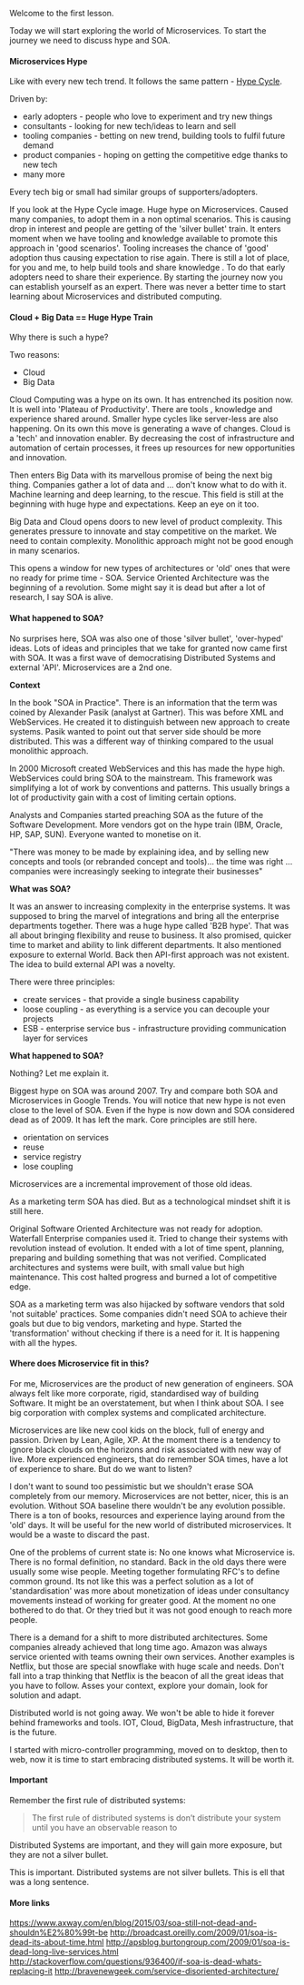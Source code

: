 Welcome to the first lesson.

Today we will start exploring the world of Microservices. To start the journey we need to discuss hype and SOA.

#### Microservices Hype

Like with every new tech trend. It follows the same pattern - [Hype Cycle](https://en.wikipedia.org/wiki/Hype_cycle).

Driven by:

* early adopters - people who love to experiment and try new things
* consultants -  looking for new tech/ideas to learn and sell
* tooling companies - betting on new trend, building tools to fulfil future demand
* product companies - hoping on getting the competitive edge thanks to new tech
* many more

Every tech big or small had similar groups of supporters/adopters.

If you look at the Hype Cycle image. Huge hype on Microservices. Caused many companies, to adopt them in a non optimal scenarios. This is causing drop in interest and people are getting of the 'silver bullet' train. It enters moment when we have tooling and knowledge available to promote this approach in 'good scenarios'. Tooling increases the chance of 'good' adoption thus causing expectation to rise again. There is still a lot of place, for you and me, to help build tools and share knowledge . To do that early adopters need to share their experience. By starting the journey now you can establish yourself as an expert. There was never a better time to start learning about Microservices and distributed computing.

#### Cloud + Big Data == Huge Hype Train

Why there is such a hype? 

Two reasons:

* Cloud
* Big Data

Cloud Computing was a hype on its own. It has entrenched its position now. It is well into 'Plateau of Productivity'. There are tools , knowledge and experience shared around. Smaller hype cycles like server-less are also happening. On its own this move is generating a wave of changes. Cloud is a 'tech' and innovation enabler. By decreasing the cost of infrastructure and automation of certain processes, it frees up resources for new opportunities and innovation.

Then enters Big Data with its marvellous promise of being the next big thing. Companies gather a lot of data and ... don't know what to do with it. Machine learning and deep learning, to the rescue. This field is still at the beginning with huge hype and expectations. Keep an eye on it too.

Big Data and Cloud opens doors to new level of product  complexity. This generates pressure to innovate and stay competitive on the market. We need to contain complexity. Monolithic approach might not be good enough in many scenarios.   

This opens a window for new types of architectures or 'old' ones that were no ready for prime time - SOA. Service Oriented Architecture was the beginning of a revolution. Some might say it is dead but after a lot of research,  I say SOA is alive.

#### What happened to SOA?

No surprises here, SOA was also one of those 'silver bullet', 'over-hyped' ideas. Lots of ideas and principles that we take for granted now came first with SOA. It was a first wave of democratising Distributed Systems and external 'API'. Microservices are a 2nd one.

**Context**

In the book "SOA in Practice". There is an information that the term was coined by Alexander Pasik (analyst at Gartner). This was before XML and WebServices. He created it to distinguish between new approach to create systems. Pasik wanted to point out that server side should be more distributed. This was a different way of thinking compared to the usual monolithic approach.

In 2000 Microsoft created WebServices and this has made the hype high. WebServices could bring SOA to the mainstream. This framework was simplifying a lot of work by conventions and patterns. This usually brings a lot of productivity gain with a cost of limiting certain options.

Analysts and Companies started preaching SOA as the future of the Software Development. More vendors got on the hype train (IBM, Oracle, HP, SAP, SUN). Everyone wanted to monetise on it.

"There was money to be made by explaining idea, and by selling new concepts and tools (or rebranded concept and tools)... the time was right ... companies were increasingly seeking to integrate their businesses"

**What was SOA?**

It was an answer to increasing complexity in the enterprise systems. It was supposed to bring the marvel of integrations and bring all the enterprise departments together. There was a huge hype called 'B2B hype'.  That was all about bringing flexibility and reuse to business. It also promised, quicker time to market and ability to link different departments. It also mentioned exposure to external World. Back then API-first approach was not existent. The idea to build external API was a novelty.

There were three principles:
* create services - that provide a single business capability
* loose coupling - as everything is a service you can decouple your projects
* ESB - enterprise service bus - infrastructure providing communication layer for services

**What happened to SOA?**

Nothing? Let me explain it. 

Biggest hype on SOA was around 2007. Try and compare both SOA and Microservices in Google Trends. You will notice that new hype is not even close to the level of SOA.  Even if the hype is now down and SOA considered dead as of 2009. It has left the mark. Core principles are still here.

* orientation on services
* reuse
* service registry
* lose coupling 

Microservices are a incremental improvement of those old ideas. 

As a marketing term SOA has died. But as a technological mindset shift it is still here.

Original Software Oriented Architecture was not ready for adoption. Waterfall Enterprise companies used it. Tried to change their systems with revolution instead of evolution. It ended with a lot of time spent, planning, preparing and building something that was not verified. Complicated architectures and systems were built, with small value but high maintenance. This cost halted progress and burned a lot of competitive edge.

SOA as a marketing term was also hijacked by software vendors that sold 'not suitable' practices. Some companies didn't need SOA to achieve their goals but due to big vendors, marketing and hype. Started the 'transformation' without checking if there is a need for it. It is happening with all the hypes.

#### Where does Microservice fit in this?

For me, Microservices are the product of new generation of engineers. SOA always felt like more corporate, rigid, standardised way of building Software. It might be an overstatement, but when I think about SOA. I see big corporation with complex systems and complicated architecture.

Microservices are like new cool kids on the block, full of energy and passion. Driven by Lean, Agile, XP. At the moment there is a tendency to ignore black clouds on the horizons and risk associated with new way of live. More experienced engineers, that do remember SOA times, have a lot of experience to share. But do we want to listen? 

I don't want to sound too pessimistic but we shouldn't erase SOA completely from our memory. Microservices are not better, nicer, this is an evolution. Without SOA baseline there wouldn't be any evolution possible. There is a ton of books, resources and experience laying around from the 'old' days. It will be useful for the new world of distributed microservices. It would be a waste to discard the past.

One of the problems of current state is: No one knows what Microservice is. There is no formal definition, no standard. Back in the old days there were usually some wise people. Meeting together  formulating RFC's to define common ground. Its not like this was a perfect solution as a lot of 'standardisation' was more about monetization of ideas under consultancy movements instead of working for greater good. At the moment no one bothered to do that. Or they tried but it was not good enough to reach more people.

There is a demand for a shift to more distributed architectures. Some companies already achieved that long time ago. Amazon was always service oriented with teams owning their own services. Another examples is Netflix, but those are special snowflake with huge scale and needs. Don't fall into a trap thinking that Netflix is the beacon of all the great ideas that you have to follow. Asses your context, explore your domain, look for solution and adapt. 

Distributed world is not going away. We won't be able to hide it forever behind frameworks and tools. IOT, Cloud, BigData, Mesh infrastructure, that is the future. 

I started with micro-controller programming, moved on to desktop, then to web, now it is time to start embracing distributed systems. It will be worth it.

#### Important

Remember the first rule of distributed systems:

> The first rule of distributed systems is don’t distribute your system until you have an observable reason to

Distributed Systems are important, and they will gain more exposure, but they are not a silver bullet.

This is important. Distributed systems are not silver bullets. This is ell that was a long sentence.

#### More links
https://www.axway.com/en/blog/2015/03/soa-still-not-dead-and-shouldn%E2%80%99t-be
http://broadcast.oreilly.com/2009/01/soa-is-dead-its-about-time.html
http://apsblog.burtongroup.com/2009/01/soa-is-dead-long-live-services.html
http://stackoverflow.com/questions/936400/if-soa-is-dead-whats-replacing-it
http://bravenewgeek.com/service-disoriented-architecture/

